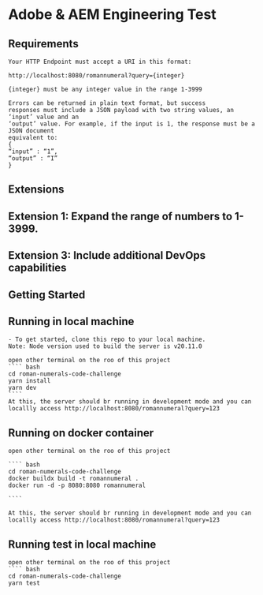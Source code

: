 # Adobe & AEM Engineering Test

## Requirements 

    Your HTTP Endpoint must accept a URI in this format:
    
    http://localhost:8080/romannumeral?query={integer}

    {integer} must be any integer value in the range 1-3999 
    
    Errors can be returned in plain text format, but success
    responses must include a JSON payload with two string values, an ‘input’ value and an
    ‘output’ value. For example, if the input is 1, the response must be a JSON document
    equivalent to:
    {
    “input” : “1”,
    “output” : “I”
    }

## Extensions

## Extension 1: Expand the range of numbers to 1-3999.

## Extension 3: Include additional DevOps capabilities

## Getting Started

## Running in local machine 
    - To get started, clone this repo to your local machine.
    Note: Node version used to build the server is v20.11.0

    open other terminal on the roo of this project
    ```` bash
    cd roman-numerals-code-challenge
    yarn install
    yarn dev
    ````
    At this, the server should br running in development mode and you can locallly access http://localhost:8080/romannumeral?query=123

   
## Running on docker container
    open other terminal on the roo of this project

    ```` bash
    cd roman-numerals-code-challenge
    docker buildx build -t romannumeral .
    docker run -d -p 8080:8080 romannumeral

    ````

    At this, the server should br running in development mode and you can locallly access http://localhost:8080/romannumeral?query=123

## Running test in local machine  

    open other terminal on the roo of this project
    ```` bash
    cd roman-numerals-code-challenge
    yarn test
